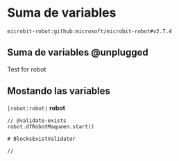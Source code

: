 # Suma de variables

```package
microbit-robot:github:microsoft/microbit-robot#v2.7.4
```

## Suma de variables @unplugged

Test for robot

## Mostando las variables

`|robot:robot|` **robot**

```blocks
// @validate-exists
robot.dfRobotMaqueen.start()

```


```validation.global
# BlocksExistValidator
```

```template
//
```
